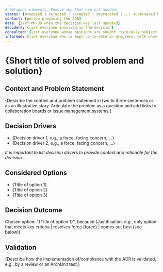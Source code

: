 ```yaml
---
# Optional elements. Remove any that are not needed.
status: {proposed | rejected | accepted | deprecated | … | superseded by [ADR-0001](0001-madr-architecture-decisions.md)}
contact: {person proposing the ADR}
date: {YYYY-MM-DD when the decision was last updated}
deciders: {list everyone involved in the decision}
consulted: {list everyone whose opinions are sought (typically subject-matter experts); with whom there is a two-way communication}
informed: {list everyone who is kept up-to-date on progress; with whom there is a one-way communication}
---
```


# {Short title of solved problem and solution}

## Context and Problem Statement

{Describe the context and problem statement in two to three sentences or as an illustrative story. Articulate the problem as a question and add links to collaboration boards or issue management systems.}

## Decision Drivers

- {Decision driver 1, e.g., a force, facing concern, …}
- {Decision driver 2, e.g., a force, facing concern, …}

*It is important to list decision drivers to provide context and rationale for the decision.*

## Considered Options

- {Title of option 1}
- {Title of option 2}
- {Title of option 3}

## Decision Outcome

Chosen option: "{Title of option 1}", because
{Justification. e.g., only option that meets key criteria | resolves force {force} | comes out best (see below)}.

## Validation

{Describe how the implementation of/compliance with the ADR is validated, e.g., by a review or an ArchUnit test.}
